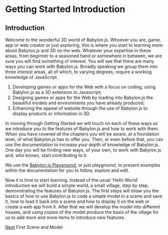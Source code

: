 # Getting Started Introduction
## Introduction 
Welcome to the wonderful 3D world of Babylon.js. Whoever you are, game, app or web creator or just exploring, this is where you start to learning more about Babylon.js and 3D on the web. Whatever your expertise in these areas, from beginner to a seasoned hand or somewhere in between, we are sure you will find something of interest. You will see that there are many ways you can work with Babylon.js. Broadly speaking we group them into three interest areas, all of which, to varying degrees, require a working knowledge of JavaScript. 

1. Developing games or apps for the Web with a focus on coding, using Babylon.js as a 3D extension to Javascript;
2. Designing games or apps for the Web by loading into Babylon.js the beautiful models and environments you have already produced;
3. Enhancing the appeal of website through the use of Babylon.js to display products or information in 3D.

In moving through Getting Started we will touch on each of these ways as we introduce you to the features of Babylon.js and how to work with them. When you have covered all the chapters you will be aware, at a foundation level, of what Babylon.js has to offer you. Then, or even before that, you can use the documentation to increase your depth of knowledge of Babylon.js. One day you will be finding new ways, of your own, to work with Babylon.js and, who knows, start contributing to it.

We use the [Babylon.js Playground](), or just playground, to present examples within the documentation for you to follow, explore and edit.

Now it is time to start learning. Instead of the usual 'Hello World' introduction we will build a simple world, a small village, step by step, demonstrating the features of Babylon.js. The first steps will show you the basics of how to use Babylon.js to code a simple model in a scene and save it, how to load it back into a scene and how to display it on the web or create a web app from it. After that we will develop the model into different houses, and using copies of the model produce the basis of the village for us to add more and more items to introduce new features.

[Next](/babylon101/first_scene) First Scene and Model
